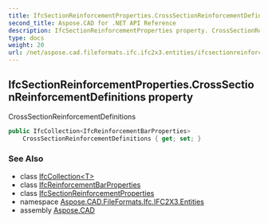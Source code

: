 ```yaml
---
title: IfcSectionReinforcementProperties.CrossSectionReinforcementDefinitions
second_title: Aspose.CAD for .NET API Reference
description: IfcSectionReinforcementProperties property. CrossSectionReinforcementDefinitions
type: docs
weight: 20
url: /net/aspose.cad.fileformats.ifc.ifc2x3.entities/ifcsectionreinforcementproperties/crosssectionreinforcementdefinitions/
---
```

## IfcSectionReinforcementProperties.CrossSectionReinforcementDefinitions property

CrossSectionReinforcementDefinitions

```csharp
public IfcCollection<IfcReinforcementBarProperties> 
    CrossSectionReinforcementDefinitions { get; set; }
```

### See Also

* class [IfcCollection&lt;T&gt;](../../../aspose.cad.fileformats.ifc/ifccollection-1/)
* class [IfcReinforcementBarProperties](../../ifcreinforcementbarproperties/)
* class [IfcSectionReinforcementProperties](../)
* namespace [Aspose.CAD.FileFormats.Ifc.IFC2X3.Entities](../../ifcsectionreinforcementproperties/)
* assembly [Aspose.CAD](../../../)


